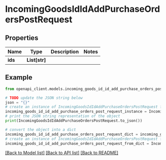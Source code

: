 # IncomingGoodsIdIdAddPurchaseOrdersPostRequest


## Properties

Name | Type | Description | Notes
------------ | ------------- | ------------- | -------------
**ids** | **List[str]** |  | 

## Example

```python
from openapi_client.models.incoming_goods_id_id_add_purchase_orders_post_request import IncomingGoodsIdIdAddPurchaseOrdersPostRequest

# TODO update the JSON string below
json = "{}"
# create an instance of IncomingGoodsIdIdAddPurchaseOrdersPostRequest from a JSON string
incoming_goods_id_id_add_purchase_orders_post_request_instance = IncomingGoodsIdIdAddPurchaseOrdersPostRequest.from_json(json)
# print the JSON string representation of the object
print(IncomingGoodsIdIdAddPurchaseOrdersPostRequest.to_json())

# convert the object into a dict
incoming_goods_id_id_add_purchase_orders_post_request_dict = incoming_goods_id_id_add_purchase_orders_post_request_instance.to_dict()
# create an instance of IncomingGoodsIdIdAddPurchaseOrdersPostRequest from a dict
incoming_goods_id_id_add_purchase_orders_post_request_from_dict = IncomingGoodsIdIdAddPurchaseOrdersPostRequest.from_dict(incoming_goods_id_id_add_purchase_orders_post_request_dict)
```
[[Back to Model list]](../README.md#documentation-for-models) [[Back to API list]](../README.md#documentation-for-api-endpoints) [[Back to README]](../README.md)


